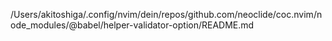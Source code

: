 /Users/akitoshiga/.config/nvim/dein/repos/github.com/neoclide/coc.nvim/node_modules/@babel/helper-validator-option/README.md